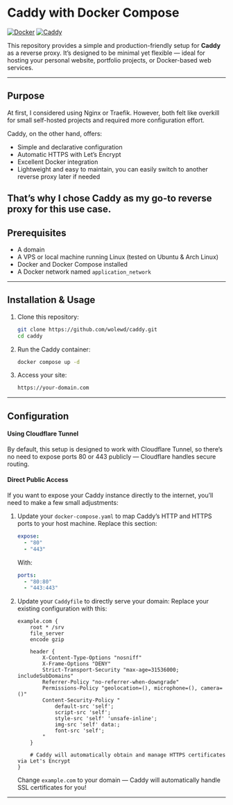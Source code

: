 # Caddy with Docker Compose

[![Docker](https://img.shields.io/badge/Docker-✔-2496ED?logo=docker&logoColor=white)](https://www.docker.com/) [![Caddy](https://img.shields.io/badge/Caddy-✔-00CC88?logo=caddy&logoColor=white)](https://caddyserver.com/)

This repository provides a simple and production-friendly setup for **Caddy** as a reverse proxy.
It’s designed to be minimal yet flexible — ideal for hosting your personal website, portfolio projects, or Docker-based web services.

---

## Purpose

At first, I considered using Nginx or Traefik. However, both felt like overkill for small self-hosted projects and required more configuration effort.

Caddy, on the other hand, offers:
- Simple and declarative configuration
- Automatic HTTPS with Let’s Encrypt
- Excellent Docker integration
- Lightweight and easy to maintain, you can easily switch to another reverse proxy later if needed

That’s why I chose **Caddy** as my go-to reverse proxy for this use case.
---

## Prerequisites
- A domain
- A VPS or local machine running Linux (tested on Ubuntu & Arch Linux)  
- Docker and Docker Compose installed  
- A Docker network named `application_network`  

---

## Installation & Usage

1. Clone this repository:
   ```bash
   git clone https://github.com/wolewd/caddy.git
   cd caddy
   ```

2. Run the Caddy container:
    ```bash
    docker compose up -d
    ```

3. Access your site:
    ```bash
    https://your-domain.com
    ```
---

## Configuration 

#### Using Cloudflare Tunnel
By default, this setup is designed to work with Cloudflare Tunnel, so there’s no need to expose ports 80 or 443 publicly — Cloudflare handles secure routing.

#### Direct Public Access
If you want to expose your Caddy instance directly to the internet, you’ll need to make a few small adjustments:

1. Update your `docker-compose.yaml` to map Caddy’s HTTP and HTTPS ports to your host machine.
    Replace this section:
    ```yaml
    expose:
      - "80"
      - "443"
    ```
    With:
    ```yaml
    ports:
      - "80:80"
      - "443:443"
    ```

2. Update your `Caddyfile` to directly serve your domain:
    Replace your existing configuration with this:
    ```Caddy
    example.com {
        root * /srv
        file_server
        encode gzip

        header {
            X-Content-Type-Options "nosniff"
            X-Frame-Options "DENY"
            Strict-Transport-Security "max-age=31536000; includeSubDomains"
            Referrer-Policy "no-referrer-when-downgrade"
            Permissions-Policy "geolocation=(), microphone=(), camera=()"
            Content-Security-Policy "
                default-src 'self';
                script-src 'self';
                style-src 'self' 'unsafe-inline';
                img-src 'self' data:;
                font-src 'self';
            "
        }

        # Caddy will automatically obtain and manage HTTPS certificates via Let's Encrypt
    }
    ```
    Change `example.com` to your domain — Caddy will automatically handle SSL certificates for you!
---